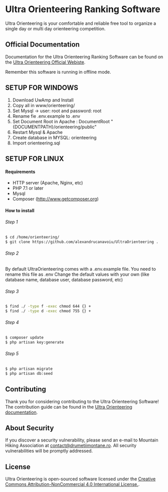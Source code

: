 # Ultra Orienteering Ranking Software

Ultra Orienteering is your comfortable and reliable free tool to organize a single day or multi day orienteering competition. 

## Official Documentation

Documentation for the Ultra Orienteering Ranking Software can be found on the [Ultra Orienteering Official Webiste](http://www.ultra-orienteering.drumetiimontane.ro).

Remember this software is running in offline mode.

## SETUP FOR WINDOWS

1. Download UwAmp and Install
2. Copy all in www/orienteering/
3. Set Mysql -> user: root and password: root
3. Rename fie .env.example to .env
4. Set Document Root in Apache : DocumentRoot "{DOCUMENTPATH}/orienteering/public"
5. Restart Mysql & Apache
6. Create database in MYSQL: orienteering
7. Import orienteering.sql

## SETUP FOR LINUX

#### Requirements
- HTTP server (Apache, Nginx, etc)
- PHP 7.1 or later
- Mysql
- Composer (http://www.getcomposer.org)

#### How to install

###### Step 1
```sh
$ cd /home/orienteering/
$ git clone https://github.com/alexandrucanavoiu/UltraOrienteering .
```

###### Step 2
By default UltraOrienteering comes with a .env.example file. You need to rename this file as .env
Change the default values with your own (like database name, database user, database password, etc)


###### Step 3
```sh
$ find ./ -type f -exec chmod 644 {} +
$ find ./ -type d -exec chmod 755 {} +
```

###### Step 4
```sh
$ composer update
$ php artisan key:generate
```

###### Step 5
```sh
$ php artisan migrate
$ php artisan db:seed
```

## Contributing

Thank you for considering contributing to the Ultra Orienteering Software! The contribution guide can be found in the [Ultra Orienteering documentation](http://www.ultra-orienteering.drumetiimontane.ro/documentatie).

## About Security

If you discover a security vulnerability, please send an e-mail to Mountain Hiking Association at contact@drumetiimontane.ro. All security vulnerabilities will be promptly addressed.

## License

Ultra Orienteering is open-sourced software licensed under the [ Creative Commons Attribution-NonCommercial 4.0 International License.](https://creativecommons.org/licenses/by-nc/4.0/).